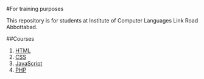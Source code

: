 #For training purposes

This repository is for students at Institute of Computer Languages Link Road Abbottabad.

##Courses

1. [HTML](HTML)
2. [CSS](CSS)
3. [JavaScript](JS)
4. [PHP](php)